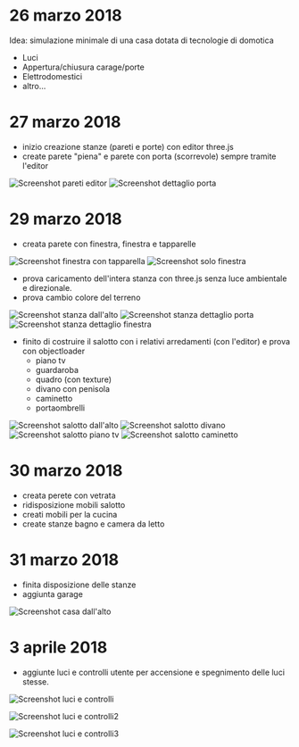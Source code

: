 # 26 marzo 2018
Idea: simulazione minimale di una casa dotata di tecnologie di domotica
- Luci
- Appertura/chiusura carage/porte
- Elettrodomestici
- altro...

# 27 marzo 2018
- inizio creazione stanze (pareti e porte) con editor three.js
- create parete "piena" e parete con porta (scorrevole) sempre tramite l'editor

![Screenshot pareti editor](./screenshots/screenshotPareti.png)
![Screenshot dettaglio porta](./screenshots/screenshotPorta.png)

# 29 marzo 2018
- creata parete con finestra, finestra e tapparelle

![Screenshot finestra con tapparella](./screenshots/screenshotTapparella.png)
![Screenshot solo finestra](./screenshots/screenshotFinestra.png)

- prova caricamento dell'intera stanza con three.js senza luce ambientale e direzionale.
- prova cambio colore del terreno

![Screenshot stanza dall'alto](./screenshots/screenshotStanza1.png)
![Screenshot stanza dettaglio porta](./screenshots/screenshotStanza2.png)
![Screenshot stanza dettaglio finestra](./screenshots/screenshotStanza3.png)

- finito di costruire il salotto con i relativi arredamenti (con l'editor) e prova con objectloader
    - piano tv
    - guardaroba
    - quadro (con texture)
    - divano con penisola
    - caminetto
    - portaombrelli

![Screenshot salotto dall'alto](./screenshots/screenshotSalottoAlto.png)
![Screenshot salotto divano](./screenshots/screenshotSalotto1.png)
![Screenshot salotto piano tv](./screenshots/screenshotSalotto2.png)
![Screenshot salotto caminetto](./screenshots/screenshotSalotto3.png)

# 30 marzo 2018

- creata perete con vetrata
- ridisposizione mobili salotto
- creati mobili per la cucina
- create stanze bagno e camera da letto

# 31 marzo 2018

- finita disposizione delle stanze
- aggiunta garage

![Screenshot casa dall'alto](./screenshots/screenshotCasaAlto.png)


# 3 aprile 2018

- aggiunte luci e controlli utente per accensione e spegnimento delle luci stesse.

![Screenshot luci e controlli](./screenshots/screenshotLuci.png)

![Screenshot luci e controlli2](./screenshots/screenshotLuciAccese.png)

![Screenshot luci e controlli3](./screenshots/screenshotLuciSpente.png)
